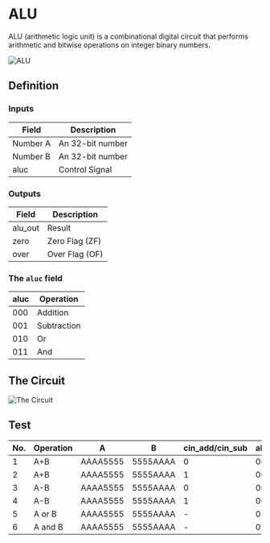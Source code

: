 # ALU

ALU (arithmetic logic unit) is a combinational digital circuit that performs arithmetic and bitwise operations on integer binary numbers.

![ALU](https://cdn.jsdelivr.net/gh/mmdjiji/logisim-learning@main/assets/exp2_alu.png)

## Definition

### Inputs

|Field|Description|
|-|-|
|Number A|An 32-bit number|
|Number B|An 32-bit number|
|aluc|Control Signal|

### Outputs
|Field|Description|
|-|-|
|alu_out|Result|
|zero|Zero Flag (ZF)|
|over|Over Flag (OF)|

### The `aluc` field
|aluc|Operation|
|-|-|
|000|Addition|
|001|Subtraction|
|010|Or|
|011|And|


## The Circuit

![The Circuit](https://cdn.jsdelivr.net/gh/mmdjiji/logisim-learning@main/assets/exp2_the_circuit.png)

## Test

|No.|Operation|A|B|cin_add/cin_sub|aluc|zero|over|alu_out|
|-|-|-|-|-|-|-|-|-|
|1|A+B|AAAA5555|5555AAAA|0|000|0|0|FFFFFFFF|
|2|A+B|AAAA5555|5555AAAA|1|000|1|0|00000000|
|3|A-B|AAAA5555|5555AAAA|0|001|1|1|00000000|
|4|A-B|AAAA5555|5555AAAA|1|001|0|0|FFFFFFFF|
|5|A or B|AAAA5555|5555AAAA|-|010|0|0|FFFFFFFF|
|6|A and B|AAAA5555|5555AAAA|-|011|1|0|00000000|

